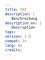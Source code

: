 ```yaml
---
title: XXX
description: |
   Beschreibung
description_en: |
   Description
tags: 
version: 1.0
compat: 2x
lang: de
credits: 
---
```

